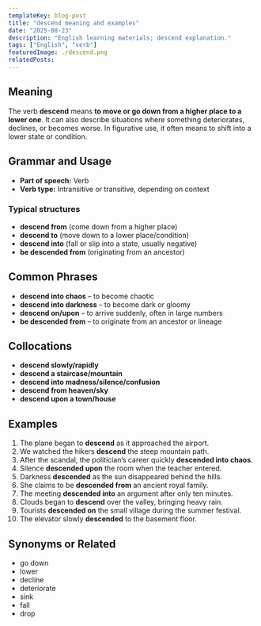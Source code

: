 ```yaml
---
templateKey: blog-post
title: "descend meaning and examples"
date: "2025-08-23"
description: "English learning materials; descend explanation."
tags: ["English", "verb"]
featuredImage: ./descend.png
relatedPosts:
---
```


## Meaning

The verb **descend** means **to move or go down from a higher place to a lower one**. It can also describe situations where something deteriorates, declines, or becomes worse. In figurative use, it often means to shift into a lower state or condition.

## Grammar and Usage

- **Part of speech:** Verb
- **Verb type:** Intransitive or transitive, depending on context

### Typical structures

- **descend from** (come down from a higher place)
- **descend to** (move down to a lower place/condition)
- **descend into** (fall or slip into a state, usually negative)
- **be descended from** (originating from an ancestor)

## Common Phrases

- **descend into chaos** – to become chaotic
- **descend into darkness** – to become dark or gloomy
- **descend on/upon** – to arrive suddenly, often in large numbers
- **be descended from** – to originate from an ancestor or lineage

## Collocations

- **descend slowly/rapidly**
- **descend a staircase/mountain**
- **descend into madness/silence/confusion**
- **descend from heaven/sky**
- **descend upon a town/house**

## Examples

1. The plane began to **descend** as it approached the airport.
2. We watched the hikers **descend** the steep mountain path.
3. After the scandal, the politician’s career quickly **descended into chaos**.
4. Silence **descended upon** the room when the teacher entered.
5. Darkness **descended** as the sun disappeared behind the hills.
6. She claims to be **descended from** an ancient royal family.
7. The meeting **descended into** an argument after only ten minutes.
8. Clouds began to **descend** over the valley, bringing heavy rain.
9. Tourists **descended on** the small village during the summer festival.
10. The elevator slowly **descended** to the basement floor.

## Synonyms or Related

- go down
- lower
- decline
- deteriorate
- sink
- fall
- drop
